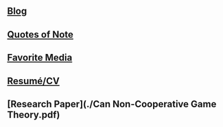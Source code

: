 
## [Blog](/indexblog.md)

## [Quotes of Note](./quotes.md)

## [Favorite Media](./other.md)

## [Resumé/CV](https://www.linkedin.com/in/thomas-koetting-5a94b8239/)

## [Research Paper](./Can Non-Cooperative Game Theory.pdf)

